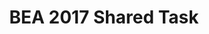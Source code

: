 ---
title: BEA 2017 Shared Task
permalink: /sharedtask/2017
redirect_to: https://sites.google.com/site/nlisharedtask/
---